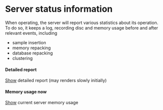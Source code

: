 Server status information
=========================
When operating, the server will report various statistics about its operation.  
To do so, it keeps a log, recording disc and memory usage before and after relevant events, including  
- sample insertion  
- memory repacking  
- database repacking  
- clustering

#### Detailed report
[Show](/api/v2/monitor) detailed report (may renders slowly initially)

#### Memory usage now
[Show](/api/v2/server_memory_usage/1/html) current server memory usage

